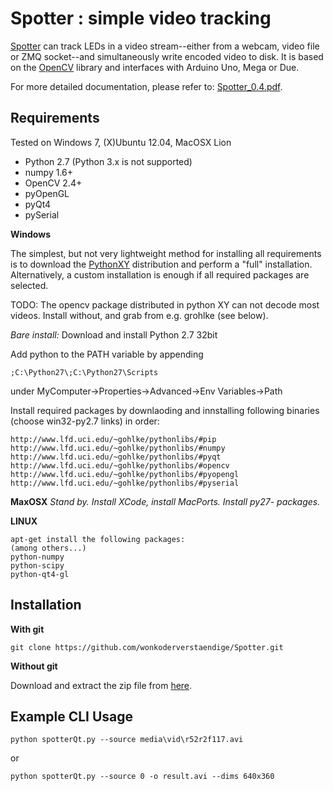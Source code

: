 Spotter : simple video tracking
===============================

[Spotter](http://wonkoderverstaendige.github.com/Spotter) can track LEDs in a video stream--either from a webcam, video file or ZMQ socket--and simultaneously write encoded video to disk. It is based on the [OpenCV](http://opencv.org/) library and interfaces with Arduino Uno, Mega or Due.

For more detailed documentation, please refer to: [Spotter_0.4.pdf](docs/Spotter.pdf).

Requirements
------------

Tested on Windows 7, (X)Ubuntu 12.04, MacOSX Lion

- Python 2.7 (Python 3.x is not supported)
- numpy 1.6+
- OpenCV 2.4+
- pyOpenGL
- pyQt4
- pySerial

**Windows**

The simplest, but not very lightweight method for installing all
requirements is to download the [PythonXY](http://code.google.com/p/pythonxy/wiki/Downloads)
distribution and perform a  "full" installation. Alternatively, a custom
installation is enough if all required packages are selected.

TODO: The opencv package distributed in python XY can not decode most videos. Install without,
and grab from e.g. grohlke (see below).

_Bare install:_
Download and install Python 2.7 32bit

Add python to the PATH variable by appending 

    ;C:\Python27\;C:\Python27\Scripts

under MyComputer->Properties->Advanced->Env Variables->Path
    
Install required packages by downlaoding and innstalling following binaries
(choose win32-py2.7 links) in order:

    http://www.lfd.uci.edu/~gohlke/pythonlibs/#pip
    http://www.lfd.uci.edu/~gohlke/pythonlibs/#numpy
    http://www.lfd.uci.edu/~gohlke/pythonlibs/#pyqt
    http://www.lfd.uci.edu/~gohlke/pythonlibs/#opencv
    http://www.lfd.uci.edu/~gohlke/pythonlibs/#pyopengl
    http://www.lfd.uci.edu/~gohlke/pythonlibs/#pyserial

**MaxOSX**
*Stand by.*
*Install XCode, install MacPorts. Install py27- packages.*

**LINUX**

    apt-get install the following packages:
    (among others...)
    python-numpy
    python-scipy
    python-qt4-gl

Installation
------------

**With git**

    git clone https://github.com/wonkoderverstaendige/Spotter.git

**Without git**

Download and extract the zip file from [here](https://github.com/wonkoderverstaendige/Spotter/archive/master.zip).

Example CLI Usage
-----------------

    python spotterQt.py --source media\vid\r52r2f117.avi

or

    python spotterQt.py --source 0 -o result.avi --dims 640x360
